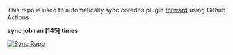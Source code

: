 This repo is used to automatically sync coredns plugin [forward](https://github.com/QZLin/forward) using Github Actions

**sync job ran [145] times**

[![Sync Repo](https://github.com/QZLin/coredns-extract/actions/workflows/sync.yaml/badge.svg)](https://github.com/QZLin/coredns-extract/actions/workflows/sync.yaml)
